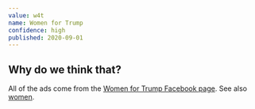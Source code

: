 ```yaml
---
value: w4t
name: Women for Trump
confidence: high
published: 2020-09-01
---
```


## Why do we think that?

All of the ads come from the [Women for Trump Facebook page](https://www.facebook.com/WomenforTrump20).
See also [women](/campaigns/trump/ad_codes/3/values/women).
